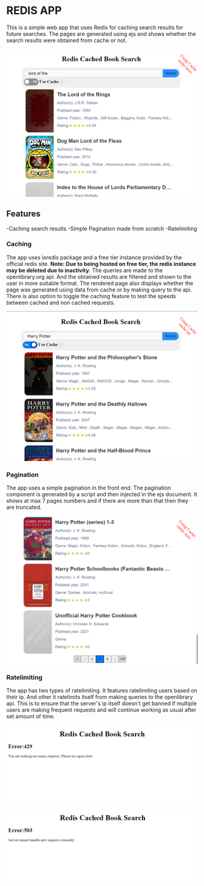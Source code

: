 # REDIS APP

This is a simple web app that uses Redis for caching search results for future searches.
The pages are generated using ejs and shows whether the search results were obtained from cache or not.

![REDIS APP](./docs/nocaching.png)

## Features
  
  -Caching search results
  -Simple Pagination made from scratch
  -Ratelimiting

### Caching

The app uses ioredis package and a free tier instance provided by the official redis site.
**Note: Due to being hosted on free tier, the redis instance may be deleted due to inactivity.**
The queries are made to the openlibrary.org api. And the obtained results are filtered and shown to the user in more suitable format.
The rendered page also displays whether the page was generated using data from cache or by making query to the api.
There is also option to toggle the caching feature to test the speeds between cached and non cached requests.

![Image showing Caching ](./docs/caching.png)

### Pagination

The app uses a simple pagination in the front end. The pagination component is generated by a script and then injected in the ejs document.
It shows at max 7 pages numbers and if there are more than that then they are truncated.

![Pagination](./docs/pagination.png)

### Ratelimiting

The app has two types of ratelimiting. It features ratelimiting users based on their ip.
And other it ratelimits itself from making queries to the openlibrary api. 
This is to ensure that the server's ip itself doesn't get banned if multiple users are making frequent requests and will continue working as usual after set amount of time.

![Image showing user ratelimited](./docs/ratelimit.png)


![Image showing server ratelimited](./docs/ratelimit2.png)
